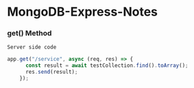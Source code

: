 # MongoDB-Express-Notes


### get() Method

`Server side code`

```javascript
app.get("/service", async (req, res) => {
      const result = await testCollection.find().toArray();
      res.send(result);
    });
```
